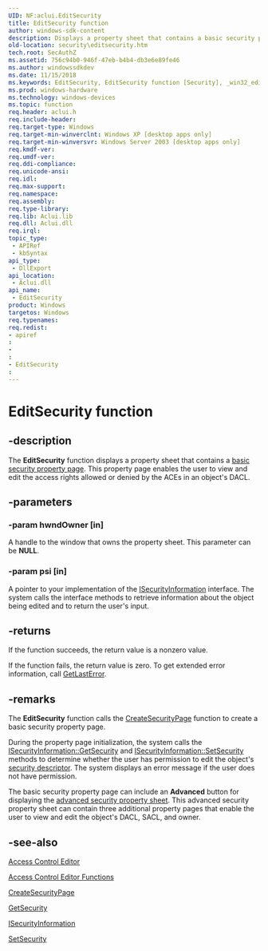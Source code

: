```yaml
---
UID: NF:aclui.EditSecurity
title: EditSecurity function
author: windows-sdk-content
description: Displays a property sheet that contains a basic security property page. This property page enables the user to view and edit the access rights allowed or denied by the ACEs in an object's DACL.
old-location: security\editsecurity.htm
tech.root: SecAuthZ
ms.assetid: 756c94b0-946f-47eb-b4b4-db3e6e89fe46
ms.author: windowssdkdev
ms.date: 11/15/2018
ms.keywords: EditSecurity, EditSecurity function [Security], _win32_editsecurity, aclui/EditSecurity, security.editsecurity
ms.prod: windows-hardware
ms.technology: windows-devices
ms.topic: function
req.header: aclui.h
req.include-header: 
req.target-type: Windows
req.target-min-winverclnt: Windows XP [desktop apps only]
req.target-min-winversvr: Windows Server 2003 [desktop apps only]
req.kmdf-ver: 
req.umdf-ver: 
req.ddi-compliance: 
req.unicode-ansi: 
req.idl: 
req.max-support: 
req.namespace: 
req.assembly: 
req.type-library: 
req.lib: Aclui.lib
req.dll: Aclui.dll
req.irql: 
topic_type:
 - APIRef
 - kbSyntax
api_type:
 - DllExport
api_location:
 - Aclui.dll
api_name:
 - EditSecurity
product: Windows
targetos: Windows
req.typenames: 
req.redist: 
- apiref
: 
- 
: 
- EditSecurity
: 
---
```


# EditSecurity function


## -description


The <b>EditSecurity</b> function displays a property sheet that contains a 
<a href="https://msdn.microsoft.com/6623fe7e-e91d-49c7-9ad0-7791c178d12b">basic security property page</a>. This property page enables the user to view and edit the access rights allowed or denied by the ACEs in an object's DACL.


## -parameters




### -param hwndOwner [in]

A handle to the window that owns the property sheet. This parameter can be <b>NULL</b>.


### -param psi [in]

A pointer to your implementation of the 
<a href="https://msdn.microsoft.com/38d94f36-f149-4b62-a710-8f7359bfd8cd">ISecurityInformation</a> interface. The system calls the interface methods to retrieve information about the object being edited and to return the user's input.


## -returns



If the function succeeds, the return value is a nonzero value.

If the function fails, the return value is zero. To get extended error information, call 
<a href="https://msdn.microsoft.com/d852e148-985c-416f-a5a7-27b6914b45d4">GetLastError</a>.




## -remarks



The <b>EditSecurity</b> function calls the 
<a href="https://msdn.microsoft.com/52cb20fd-7f3a-4984-a898-f4b9e9738e1a">CreateSecurityPage</a> function to create a basic security property page.

During the property page initialization, the system calls the 
<a href="https://msdn.microsoft.com/4c9e05fd-0b58-4d6d-b33e-067d9e8e2915">ISecurityInformation::GetSecurity</a> and 
<a href="https://msdn.microsoft.com/7c23c5ad-8088-4cfb-9746-99d24cc3bd0e">ISecurityInformation::SetSecurity</a> methods to determine whether the user has permission to edit the object's <a href="https://msdn.microsoft.com/3e9d7672-2314-45c8-8178-5a0afcfd0c50">security descriptor</a>. The system displays an error message if the user does not have permission.

The basic security property page can include an <b>Advanced</b> button for displaying the 
<a href="https://msdn.microsoft.com/99911751-d4ac-4325-89f5-23d237bfd428">advanced security property sheet</a>. This advanced security property sheet can contain three additional property pages that enable the user to view and edit the object's DACL, SACL, and owner.




## -see-also




<a href="https://msdn.microsoft.com/ca709f27-8463-4f11-92ac-2148796e640a">Access Control Editor</a>



<a href="authorization_functions.htm">Access Control Editor Functions</a>



<a href="https://msdn.microsoft.com/52cb20fd-7f3a-4984-a898-f4b9e9738e1a">CreateSecurityPage</a>



<a href="https://msdn.microsoft.com/4c9e05fd-0b58-4d6d-b33e-067d9e8e2915">GetSecurity</a>



<a href="https://msdn.microsoft.com/38d94f36-f149-4b62-a710-8f7359bfd8cd">ISecurityInformation</a>



<a href="https://msdn.microsoft.com/7c23c5ad-8088-4cfb-9746-99d24cc3bd0e">SetSecurity</a>
 

 

